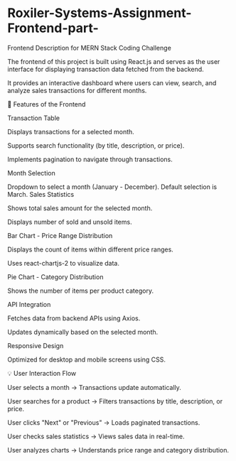 # Roxiler-Systems-Assignment-Frontend-part-
Frontend Description for MERN Stack Coding Challenge

The frontend of this project is built using React.js and serves as the user interface for displaying transaction data fetched from the backend. 

It provides an interactive dashboard where users can view, search, and analyze sales transactions for different months.

📌 Features of the Frontend

Transaction Table

Displays transactions for a selected month.

Supports search functionality (by title, description, or price).

Implements pagination to navigate through transactions.

Month Selection

Dropdown to select a month (January - December).
Default selection is March.
Sales Statistics

Shows total sales amount for the selected month.

Displays number of sold and unsold items.

Bar Chart - Price Range Distribution

Displays the count of items within different price ranges.

Uses react-chartjs-2 to visualize data.

Pie Chart - Category Distribution

Shows the number of items per product category.

API Integration

Fetches data from backend APIs using Axios.

Updates dynamically based on the selected month.

Responsive Design

Optimized for desktop and mobile screens using CSS.

💡 User Interaction Flow

User selects a month → Transactions update automatically.

User searches for a product → Filters transactions by title, description, or price.

User clicks "Next" or "Previous" → Loads paginated transactions.

User checks sales statistics → Views sales data in real-time.

User analyzes charts → Understands price range and category distribution.
